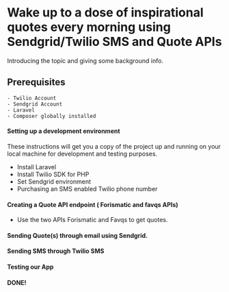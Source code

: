 # Wake up to a dose of inspirational quotes every morning using Sendgrid/Twilio SMS and Quote APIs

Introducing the topic and giving some background info. 

## Prerequisites

```
- Twilio Account
- Sendgrid Account
- Laravel
- Composer globally installed
```

#### Setting up a development environment

These instructions will get you a copy of the project up and running on your local machine for development and testing purposes. 
* Install Laravel
* Install Twilio SDK for PHP
* Set Sendgrid environment
* Purchasing an SMS enabled Twilio phone number

#### Creating a Quote API endpoint ( Forismatic and favqs APIs)

  * Use the two APIs Forismatic and Favqs to get quotes.
  
#### Sending Quote(s) through email using Sendgrid.

#### Sending SMS through Twilio SMS

#### Testing our App

####  DONE!

